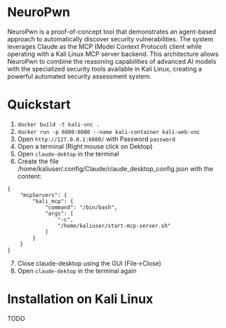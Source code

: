 # NeuroPwn

NeuroPwn is a proof-of-concept tool that demonstrates an agent-based approach to automatically discover security vulnerabilities. The system leverages Claude as the MCP (Model Context Protocol) client while operating with a Kali Linux MCP server backend.
This architecture allows NeuroPwn to combine the reasoning capabilities of advanced AI models with the specialized security tools available in Kali Linux, creating a powerful automated security assessment system.

# Quickstart

1. `docker build -t kali-vnc .`
2. `docker run -p 6080:6080 --name kali-container kali-web-vnc`
3. Open `http://127.0.0.1:6080/` with Password `password`
4. Open a terminal (Right mouse click on Dektop)
5. Open `claude-dektop` in the terminal
6. Create the file /home/kaliuser/.config/Claude/claude_desktop_config.json with the content:
```
{
    "mcpServers": {
        "kali_mcp": {
            "command": "/bin/bash",
            "args": [
                "-c",
                "/home/kaliuser/start-mcp-server.sh"
            ]
        }
    }
}
```
7. Close claude-desktop using the GUI (File->Close)
8. Open  `claude-dektop` in the terminal again

# Installation on Kali Linux

TODO